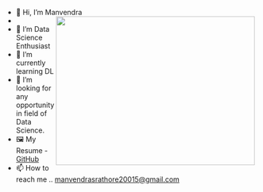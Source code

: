 - 👋 Hi, I’m Manvendra 
- <img align="right" width="400" height="300" src="https://user-images.githubusercontent.com/52499914/119373460-10741b80-bcd6-11eb-82b3-456a5e210d72.gif">
- 👀 I’m Data Science Enthusiast
- 🌱 I’m currently learning DL
- 💞️ I’m looking for any opportunity in field of Data Science.
-  :framed_picture: My Resume - [GitHub](https://github.com/manvendrasrathore20015/My_docs/blob/main/Manvendra%20Resume.pdf)
- 📫 How to reach me .. manvendrasrathore20015@gmail.com


